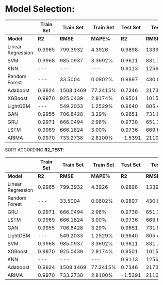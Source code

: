# Model Selection: 

|           |Train Set| Train Set|Train Set|Test Set|Test Set|Test Set|
|-----------|-------|----------|---------|-------|----------|---------|
| **Model**| **R2** | **RMSE** | **MAPE%**   | **R2**    | **RMSE**    | **MAPE%**  |
| Linear Regression | 0.9965 | 799.3932 | 4.3926  | 0.9898 | 1339.5982 | 2.9076 |
| SVM          | 0.9968 | 985.0937 | 3.3692% | 0.9611 | 831.7924 | 2.6539% |
| KNN   | --- | --- | --- | 0.9113 | 1256.7745 | 4.0181% |
| Random Forest    | --- | 33.5004 | 0.0802% | 0.9897 | 430.0638| 1.3385% |
| Adaboost          | 0.9924 | 1508.1469 | 77.2415% | 0.7346 | 2173.5470| 75.3318% | 
| XGBoost           | 0.9970 | 925.0439 | 2.9174% | 0.9501 | 1015.8001| 3.5157% |
| LightGBM           | --- | 549.2033 | 1.2529% | 0.9640 |805.4951| 2.4725% |
| GAN           | 0.9955 | 706.8428 | 3.29% | 0.9651 | 731.9221| 2.30% |
| GRU           | 0.9971 | 666.0494 | 2.98% | 0.9738 | 651.7368| 2.04% |
| LSTM          | 0.9969 | 666.1824 | 3.00% | 0.9736 | 669.6527| 2.07% |
| ARIMA         | 0.9970 | 733.2738 | 2.8100% | -1.5391 | 21103.8951 | 79.7169% |

SORT ACCORDING **R2_TEST**: 

|           |Train Set| Train Set|Train Set|Test Set|Test Set|Test Set|
|-----------|-------|----------|---------|-------|----------|---------|
| **Model**| **R2** | **RMSE** | **MAPE%**   | **R2**    | **RMSE**    | **MAPE%**  |
| Linear Regression | 0.9965 | 799.3932 | 4.3926  | 0.9898 | 1339.5982 | 2.9076 |
| Random Forest    | --- | 33.5004 | 0.0802% | 0.9897 | 430.0638| 1.3385% |
| GRU           | 0.9971 | 666.0494 | 2.98% | 0.9738 | 651.7368| 2.04% |
| LSTM          | 0.9969 | 666.1824 | 3.00% | 0.9736 | 669.6527| 2.07% |
| GAN           | 0.9955 | 706.8428 | 3.29% | 0.9651 | 731.9221| 2.30% |
| LightGBM           | --- | 549.2033 | 1.2529% | 0.9640 |805.4951| 2.4725% |
| SVM          | 0.9968 | 985.0937 | 3.3692% | 0.9611 | 831.7924 | 2.6539% |
| XGBoost           | 0.9970 | 925.0439 | 2.9174% | 0.9501 | 1015.8001| 3.5157% |
| KNN   | --- | --- | --- | 0.9113 | 1256.7745 | 4.0181% |
| Adaboost          | 0.9924 | 1508.1469 | 77.2415% | 0.7346 | 2173.5470| 75.3318% | 
| ARIMA         | 0.9970 | 733.2738 | 2.8100% | -1.5391 | 21103.8951 | 79.7169% |

